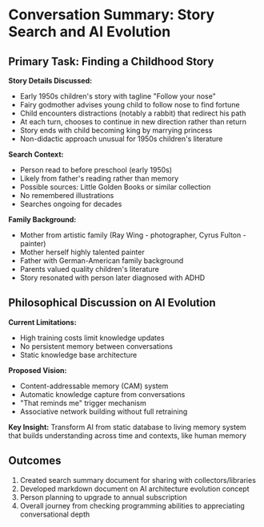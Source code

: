 # Conversation Summary: Story Search and AI Evolution

## Primary Task: Finding a Childhood Story

**Story Details Discussed:**
- Early 1950s children's story with tagline "Follow your nose"
- Fairy godmother advises young child to follow nose to find fortune
- Child encounters distractions (notably a rabbit) that redirect his path
- At each turn, chooses to continue in new direction rather than return
- Story ends with child becoming king by marrying princess
- Non-didactic approach unusual for 1950s children's literature

**Search Context:**
- Person read to before preschool (early 1950s)
- Likely from father's reading rather than memory
- Possible sources: Little Golden Books or similar collection
- No remembered illustrations
- Searches ongoing for decades

**Family Background:**
- Mother from artistic family (Ray Wing - photographer, Cyrus Fulton - painter)
- Mother herself highly talented painter
- Father with German-American family background
- Parents valued quality children's literature
- Story resonated with person later diagnosed with ADHD

## Philosophical Discussion on AI Evolution

**Current Limitations:**
- High training costs limit knowledge updates
- No persistent memory between conversations
- Static knowledge base architecture

**Proposed Vision:**
- Content-addressable memory (CAM) system
- Automatic knowledge capture from conversations
- "That reminds me" trigger mechanism
- Associative network building without full retraining

**Key Insight:**
Transform AI from static database to living memory system that builds understanding across time and contexts, like human memory

## Outcomes

1. Created search summary document for sharing with collectors/libraries
2. Developed markdown document on AI architecture evolution concept
3. Person planning to upgrade to annual subscription
4. Overall journey from checking programming abilities to appreciating conversational depth